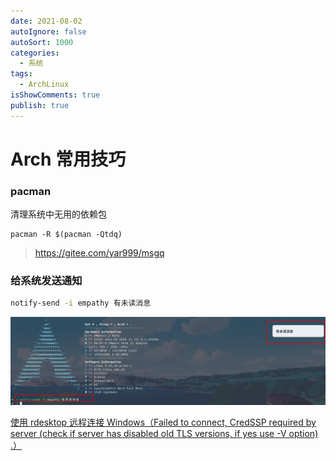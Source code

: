 ```yaml
---
date: 2021-08-02
autoIgnore: false
autoSort: 1000
categories:
  - 系统
tags:
  - ArchLinux
isShowComments: true
publish: true
---
```


# Arch 常用技巧

### pacman

清理系统中无用的依赖包

```shell
pacman -R $(pacman -Qtdq)
```

> https://gitee.com/yar999/msgq

### 给系统发送通知

```bash
notify-send -i empathy 有未读消息
```

![image_2021-11-15-16-11-27](media/Arch常用技巧/image_2021-11-15-16-11-27.png)

[使用 rdesktop 远程连接 Windows（Failed to connect, CredSSP required by server (check if server has disabled old TLS versions, if yes use -V option) .）](https://blog.csdn.net/qq_37274323/article/details/82086031)

